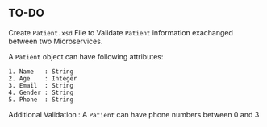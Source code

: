 ## TO-DO
Create `Patient.xsd` File to Validate `Patient` information exachanged between two Microservices.

A `Patient` object can have following attributes:
```
1. Name   : String
2. Age    : Integer
3. Email  : String
4. Gender : String
5. Phone  : String
```

Additional Validation :
A `Patient` can have phone numbers between 0 and 3

